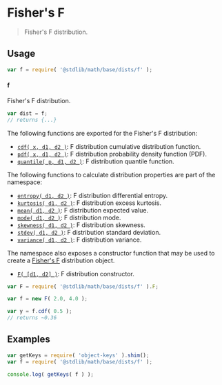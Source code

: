 <!--

@license Apache-2.0

Copyright (c) 2018 The Stdlib Authors.

Licensed under the Apache License, Version 2.0 (the "License");
you may not use this file except in compliance with the License.
You may obtain a copy of the License at

   http://www.apache.org/licenses/LICENSE-2.0

Unless required by applicable law or agreed to in writing, software
distributed under the License is distributed on an "AS IS" BASIS,
WITHOUT WARRANTIES OR CONDITIONS OF ANY KIND, either express or implied.
See the License for the specific language governing permissions and
limitations under the License.

-->

# Fisher's F

> Fisher's F distribution.

<section class="usage">

## Usage

```javascript
var f = require( '@stdlib/math/base/dists/f' );
```

#### f

Fisher's F distribution.

```javascript
var dist = f;
// returns {...}
```

The following functions are exported for the Fisher's F distribution:

<!-- <toc pattern="*+(cdf|pdf|mgf|quantile)*"> -->

<div class="namespace-toc">

-   <span class="signature">[`cdf( x, d1, d2 )`][@stdlib/math/base/dists/f/cdf]</span><span class="delimiter">: </span><span class="description">F distribution cumulative distribution function.</span>
-   <span class="signature">[`pdf( x, d1, d2 )`][@stdlib/math/base/dists/f/pdf]</span><span class="delimiter">: </span><span class="description">F distribution probability density function (PDF).</span>
-   <span class="signature">[`quantile( p, d1, d2 )`][@stdlib/math/base/dists/f/quantile]</span><span class="delimiter">: </span><span class="description">F distribution quantile function.</span>

</div>

<!-- </toc> -->

The following functions to calculate distribution properties are part of the namespace:

<!-- <toc pattern="*+(entropy|kurtosis|mean|median|mode|skewness|stdev|variance)*"> -->

<div class="namespace-toc">

-   <span class="signature">[`entropy( d1, d2 )`][@stdlib/math/base/dists/f/entropy]</span><span class="delimiter">: </span><span class="description">F distribution differential entropy.</span>
-   <span class="signature">[`kurtosis( d1, d2 )`][@stdlib/math/base/dists/f/kurtosis]</span><span class="delimiter">: </span><span class="description">F distribution excess kurtosis.</span>
-   <span class="signature">[`mean( d1, d2 )`][@stdlib/math/base/dists/f/mean]</span><span class="delimiter">: </span><span class="description">F distribution expected value.</span>
-   <span class="signature">[`mode( d1, d2 )`][@stdlib/math/base/dists/f/mode]</span><span class="delimiter">: </span><span class="description">F distribution mode.</span>
-   <span class="signature">[`skewness( d1, d2 )`][@stdlib/math/base/dists/f/skewness]</span><span class="delimiter">: </span><span class="description">F distribution skewness.</span>
-   <span class="signature">[`stdev( d1, d2 )`][@stdlib/math/base/dists/f/stdev]</span><span class="delimiter">: </span><span class="description">F distribution standard deviation.</span>
-   <span class="signature">[`variance( d1, d2 )`][@stdlib/math/base/dists/f/variance]</span><span class="delimiter">: </span><span class="description">F distribution variance.</span>

</div>

<!-- </toc> -->

The namespace also exposes a constructor function that may be used to create a [Fisher's F][f-distribution] distribution object.

<!-- <toc pattern="*ctor*"> -->

<div class="namespace-toc">

-   <span class="signature">[`F( [d1, d2] )`][@stdlib/math/base/dists/f/ctor]</span><span class="delimiter">: </span><span class="description">F distribution constructor.</span>

</div>

<!-- </toc> -->

```javascript
var F = require( '@stdlib/math/base/dists/f' ).F;

var f = new F( 2.0, 4.0 );

var y = f.cdf( 0.5 );
// returns ~0.36
```

</section>

<!-- /.usage -->

<section class="examples">

## Examples

<!-- TODO: better examples -->

<!-- eslint no-undef: "error" -->

```javascript
var getKeys = require( 'object-keys' ).shim();
var f = require( '@stdlib/math/base/dists/f' );

console.log( getKeys( f ) );
```

</section>

<!-- /.examples -->

<section class="links">

[f-distribution]: https://en.wikipedia.org/wiki/F_distribution

<!-- <toc-links> -->

[@stdlib/math/base/dists/f/ctor]: https://github.com/stdlib-js/stdlib/tree/develop/lib/node_modules/%40stdlib/math/base/dists/f/ctor

[@stdlib/math/base/dists/f/entropy]: https://github.com/stdlib-js/stdlib/tree/develop/lib/node_modules/%40stdlib/math/base/dists/f/entropy

[@stdlib/math/base/dists/f/kurtosis]: https://github.com/stdlib-js/stdlib/tree/develop/lib/node_modules/%40stdlib/math/base/dists/f/kurtosis

[@stdlib/math/base/dists/f/mean]: https://github.com/stdlib-js/stdlib/tree/develop/lib/node_modules/%40stdlib/math/base/dists/f/mean

[@stdlib/math/base/dists/f/mode]: https://github.com/stdlib-js/stdlib/tree/develop/lib/node_modules/%40stdlib/math/base/dists/f/mode

[@stdlib/math/base/dists/f/skewness]: https://github.com/stdlib-js/stdlib/tree/develop/lib/node_modules/%40stdlib/math/base/dists/f/skewness

[@stdlib/math/base/dists/f/stdev]: https://github.com/stdlib-js/stdlib/tree/develop/lib/node_modules/%40stdlib/math/base/dists/f/stdev

[@stdlib/math/base/dists/f/variance]: https://github.com/stdlib-js/stdlib/tree/develop/lib/node_modules/%40stdlib/math/base/dists/f/variance

[@stdlib/math/base/dists/f/cdf]: https://github.com/stdlib-js/stdlib/tree/develop/lib/node_modules/%40stdlib/math/base/dists/f/cdf

[@stdlib/math/base/dists/f/pdf]: https://github.com/stdlib-js/stdlib/tree/develop/lib/node_modules/%40stdlib/math/base/dists/f/pdf

[@stdlib/math/base/dists/f/quantile]: https://github.com/stdlib-js/stdlib/tree/develop/lib/node_modules/%40stdlib/math/base/dists/f/quantile

<!-- </toc-links> -->

</section>

<!-- /.links -->
